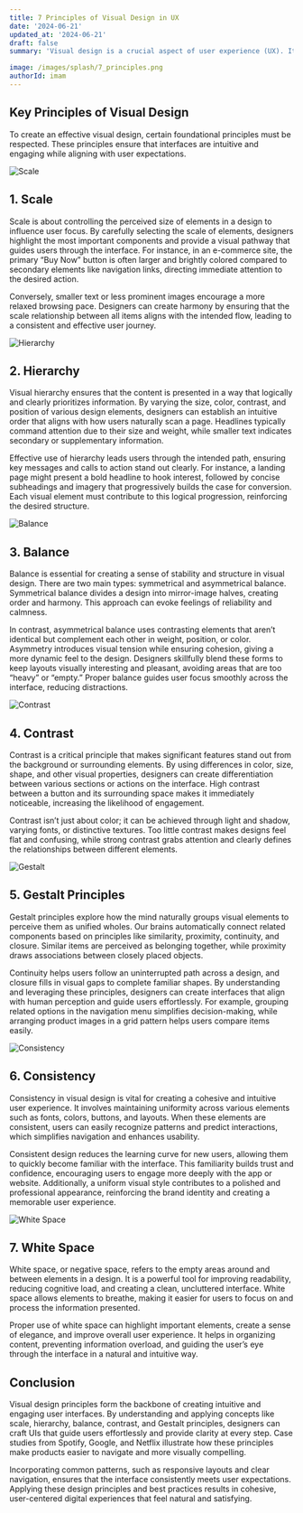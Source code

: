 ```yaml
---
title: 7 Principles of Visual Design in UX
date: '2024-06-21'
updated_at: '2024-06-21'
draft: false
summary: 'Visual design is a crucial aspect of user experience (UX). It shapes how users interact with digital interfaces, providing guidance, clarity, and a sense of brand identity. When executed well, visual design simplifies navigation, making users feel more at ease and confident with their interactions.'

image: /images/splash/7_principles.png
authorId: imam
---
```


## Key Principles of Visual Design

To create an effective visual design, certain foundational principles must be respected. These principles ensure that interfaces are intuitive and engaging while aligning with user expectations.

![Scale](/images/blogs/scale.png)

## 1. Scale

Scale is about controlling the perceived size of elements in a design to influence user focus. By carefully selecting the scale of elements, designers highlight the most important components and provide a visual pathway that guides users through the interface. For instance, in an e-commerce site, the primary “Buy Now” button is often larger and brightly colored compared to secondary elements like navigation links, directing immediate attention to the desired action.

Conversely, smaller text or less prominent images encourage a more relaxed browsing pace. Designers can create harmony by ensuring that the scale relationship between all items aligns with the intended flow, leading to a consistent and effective user journey.

![Hierarchy](/images/blogs/hierarchy.png)

## 2. Hierarchy

Visual hierarchy ensures that the content is presented in a way that logically and clearly prioritizes information. By varying the size, color, contrast, and position of various design elements, designers can establish an intuitive order that aligns with how users naturally scan a page. Headlines typically command attention due to their size and weight, while smaller text indicates secondary or supplementary information.

Effective use of hierarchy leads users through the intended path, ensuring key messages and calls to action stand out clearly. For instance, a landing page might present a bold headline to hook interest, followed by concise subheadings and imagery that progressively builds the case for conversion. Each visual element must contribute to this logical progression, reinforcing the desired structure.

![Balance](/images/blogs/balance.png)

## 3. Balance

Balance is essential for creating a sense of stability and structure in visual design. There are two main types: symmetrical and asymmetrical balance. Symmetrical balance divides a design into mirror-image halves, creating order and harmony. This approach can evoke feelings of reliability and calmness.

In contrast, asymmetrical balance uses contrasting elements that aren’t identical but complement each other in weight, position, or color. Asymmetry introduces visual tension while ensuring cohesion, giving a more dynamic feel to the design. Designers skillfully blend these forms to keep layouts visually interesting and pleasant, avoiding areas that are too “heavy” or “empty.” Proper balance guides user focus smoothly across the interface, reducing distractions.

![Contrast](/images/blogs/contrast.png)

## 4. Contrast

Contrast is a critical principle that makes significant features stand out from the background or surrounding elements. By using differences in color, size, shape, and other visual properties, designers can create differentiation between various sections or actions on the interface. High contrast between a button and its surrounding space makes it immediately noticeable, increasing the likelihood of engagement.

Contrast isn’t just about color; it can be achieved through light and shadow, varying fonts, or distinctive textures. Too little contrast makes designs feel flat and confusing, while strong contrast grabs attention and clearly defines the relationships between different elements.

![Gestalt](/images/blogs/gestalt.png)

## 5. Gestalt Principles

Gestalt principles explore how the mind naturally groups visual elements to perceive them as unified wholes. Our brains automatically connect related components based on principles like similarity, proximity, continuity, and closure. Similar items are perceived as belonging together, while proximity draws associations between closely placed objects.

Continuity helps users follow an uninterrupted path across a design, and closure fills in visual gaps to complete familiar shapes. By understanding and leveraging these principles, designers can create interfaces that align with human perception and guide users effortlessly. For example, grouping related options in the navigation menu simplifies decision-making, while arranging product images in a grid pattern helps users compare items easily.

![Consistency](/images/blogs/consistency.png)

## 6. Consistency

Consistency in visual design is vital for creating a cohesive and intuitive user experience. It involves maintaining uniformity across various elements such as fonts, colors, buttons, and layouts. When these elements are consistent, users can easily recognize patterns and predict interactions, which simplifies navigation and enhances usability.

Consistent design reduces the learning curve for new users, allowing them to quickly become familiar with the interface. This familiarity builds trust and confidence, encouraging users to engage more deeply with the app or website. Additionally, a uniform visual style contributes to a polished and professional appearance, reinforcing the brand identity and creating a memorable user experience.

![White Space](/images/blogs/white_space.png)

## 7. White Space

White space, or negative space, refers to the empty areas around and between elements in a design. It is a powerful tool for improving readability, reducing cognitive load, and creating a clean, uncluttered interface. White space allows elements to breathe, making it easier for users to focus on and process the information presented.

Proper use of white space can highlight important elements, create a sense of elegance, and improve overall user experience. It helps in organizing content, preventing information overload, and guiding the user’s eye through the interface in a natural and intuitive way.

## Conclusion

Visual design principles form the backbone of creating intuitive and engaging user interfaces. By understanding and applying concepts like scale, hierarchy, balance, contrast, and Gestalt principles, designers can craft UIs that guide users effortlessly and provide clarity at every step. Case studies from Spotify, Google, and Netflix illustrate how these principles make products easier to navigate and more visually compelling.

Incorporating common patterns, such as responsive layouts and clear navigation, ensures that the interface consistently meets user expectations. Applying these design principles and best practices results in cohesive, user-centered digital experiences that feel natural and satisfying.
